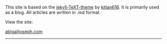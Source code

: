 This site is based on the [jekyll-TeXT-theme](https://github.com/kitian616/jekyll-TeXt-theme) by [kitian616](https://github.com/kitian616). It is primarily used as a blog. All articles are written in .md format. <br>

View the site: <br>

[abigailjoseph.com](https://abigailjoseph.netlify.app/)

***